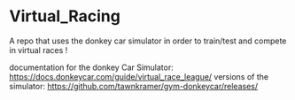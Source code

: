 # Virtual_Racing
A repo that uses the donkey car simulator in order to train/test and compete in virtual races !


documentation for the donkey Car Simulator: https://docs.donkeycar.com/guide/virtual_race_league/
versions of the simulator: https://github.com/tawnkramer/gym-donkeycar/releases/
